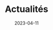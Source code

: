 ---
title: "Actualités"
date: 2023-04-11
tags: 
    - Liste des actualités
description: "Actualités"
images:
    - "/images/mangeoir/raw71.jpg"
featured_image: "/images/mangeoir/raw71.jpg"
---